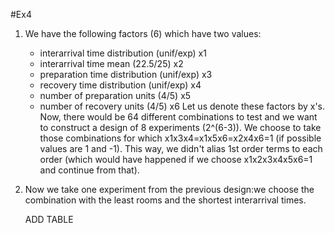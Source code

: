 #Ex4

1. We have the following factors (6) which have two values:
    - interarrival time distribution (unif/exp)    x1
    - interarrival time mean (22.5/25)             x2
    - preparation time distribution (unif/exp)     x3
    - recovery time distribution (unif/exp)        x4
    - number of preparation units (4/5)            x5
    - number of recovery units (4/5)               x6
    Let us denote these factors by x's. Now, there would be 64 different combinations to test and we 
    want to construct a design of 8 experiments (2^(6-3)). We choose to take those combinations
    for which x1x3x4=x1x5x6=x2x4x6=1 (if possible values are 1 and -1). This way, we didn't alias
    1st order terms to each order (which would have happened if we choose x1x2x3x4x5x6=1 and continue
    from that).
    
2. Now we take one experiment from the previous design:we choose the combination with the least rooms 
    and the shortest interarrival times. 
    
    ADD TABLE
    
    
